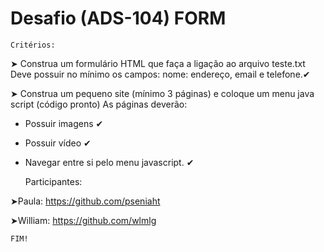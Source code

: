 # Desafio (ADS-104) FORM

    Critérios:
➤ Construa um formulário HTML que faça a ligação ao arquivo teste.txt
Deve possuir no mínimo os campos: nome: endereço, email e telefone.✔

➤ Construa um pequeno site (mínimo 3 páginas) e coloque um menu java script (código pronto)
As páginas deverão:
- Possuir imagens ✔
- Possuir vídeo ✔
- Navegar entre si pelo menu javascript. ✔


    Participantes:
    
➤Paula: https://github.com/pseniaht

➤William: https://github.com/wlmlg

    FIM!
